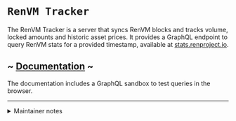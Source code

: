 # `RenVM Tracker`

The RenVM Tracker is a server that syncs RenVM blocks and tracks volume, locked amounts and historic asset prices. It provides a GraphQL endpoint to query RenVM stats for a provided timestamp, available at [stats.renproject.io](https://stats.renproject.io).

## ~ [Documentation](https://renproject.github.io/ren-client-docs/stats/renvm-stats) ~

The documentation includes a GraphQL sandbox to test queries in the browser.

<hr />

<details>

<summary>Maintainer notes</summary>

<br />

## Maintainer notes

### TODO

Stats to add:

-   Historic fee stats
-   Darknode stats

### Notes

In order to keep a 1:1 map between the database entities and the GraphQL schema,
the volumes, locked amounts and prices are manipulated as strings. Any Snapshot
manipulation should be confined to `snapshotUtils`.

### Current set-up guides:

1. Run a ren_queryBlock and note the height and timestamp.
2. At the top of historic.ts, update the timestamp.
3. In historic.ts, select the relevant chains at the top of `main`.
4. Run historic.ts (`yarn generate-historic`) and commit the changes to `final.json`.
5. Switch off the heroku server.
6. Reset the database.
7. Push to heroku.
8. Restart the heroku server.

</details>
